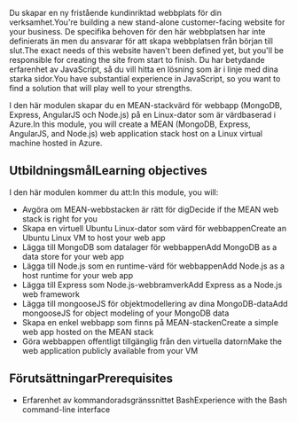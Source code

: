 <span data-ttu-id="18281-101">Du skapar en ny fristående kundinriktad webbplats för din verksamhet.</span><span class="sxs-lookup"><span data-stu-id="18281-101">You're building a new stand-alone customer-facing website for your business.</span></span> <span data-ttu-id="18281-102">De specifika behoven för den här webbplatsen har inte definierats än men du ansvarar för att skapa webbplatsen från början till slut.</span><span class="sxs-lookup"><span data-stu-id="18281-102">The exact needs of this website haven't been defined yet, but you'll be responsible for creating the site from start to finish.</span></span> <span data-ttu-id="18281-103">Du har betydande erfarenhet av JavaScript, så du vill hitta en lösning som är i linje med dina starka sidor.</span><span class="sxs-lookup"><span data-stu-id="18281-103">You have substantial experience in JavaScript, so you want to find a solution that will play well to your strengths.</span></span>

<span data-ttu-id="18281-104">I den här modulen skapar du en MEAN-stackvärd för webbapp (MongoDB, Express, AngularJS och Node.js) på en Linux-dator som är värdbaserad i Azure.</span><span class="sxs-lookup"><span data-stu-id="18281-104">In this module, you will create a MEAN (MongoDB, Express, AngularJS, and Node.js) web application stack host on a Linux virtual machine hosted in Azure.</span></span>

## <a name="learning-objectives"></a><span data-ttu-id="18281-105">Utbildningsmål</span><span class="sxs-lookup"><span data-stu-id="18281-105">Learning objectives</span></span>
<span data-ttu-id="18281-106">I den här modulen kommer du att:</span><span class="sxs-lookup"><span data-stu-id="18281-106">In this module, you will:</span></span>

- <span data-ttu-id="18281-107">Avgöra om MEAN-webbstacken är rätt för dig</span><span class="sxs-lookup"><span data-stu-id="18281-107">Decide if the MEAN web stack is right for you</span></span>
- <span data-ttu-id="18281-108">Skapa en virtuell Ubuntu Linux-dator som värd för webbappen</span><span class="sxs-lookup"><span data-stu-id="18281-108">Create an Ubuntu Linux VM to host your web app</span></span>
- <span data-ttu-id="18281-109">Lägga till MongoDB som datalager för webbappen</span><span class="sxs-lookup"><span data-stu-id="18281-109">Add MongoDB as a data store for your web app</span></span>
- <span data-ttu-id="18281-110">Lägga till Node.js som en runtime-värd för webbappen</span><span class="sxs-lookup"><span data-stu-id="18281-110">Add Node.js as a host runtime for your web app</span></span>
- <span data-ttu-id="18281-111">Lägga till Express som Node.js-webbramverk</span><span class="sxs-lookup"><span data-stu-id="18281-111">Add Express as a Node.js web framework</span></span>
- <span data-ttu-id="18281-112">Lägga till mongooseJS för objektmodellering av dina MongoDB-data</span><span class="sxs-lookup"><span data-stu-id="18281-112">Add mongooseJS for object modeling of your MongoDB data</span></span>
- <span data-ttu-id="18281-113">Skapa en enkel webbapp som finns på MEAN-stacken</span><span class="sxs-lookup"><span data-stu-id="18281-113">Create a simple web app hosted on the MEAN stack</span></span>
- <span data-ttu-id="18281-114">Göra webbappen offentligt tillgänglig från den virtuella datorn</span><span class="sxs-lookup"><span data-stu-id="18281-114">Make the web application publicly available from your VM</span></span>

## <a name="prerequisites"></a><span data-ttu-id="18281-115">Förutsättningar</span><span class="sxs-lookup"><span data-stu-id="18281-115">Prerequisites</span></span>

- <span data-ttu-id="18281-116">Erfarenhet av kommandoradsgränssnittet Bash</span><span class="sxs-lookup"><span data-stu-id="18281-116">Experience with the Bash command-line interface</span></span>